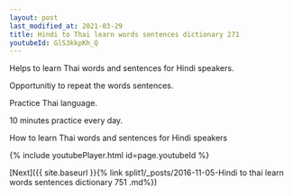 ```yaml
---
layout: post
last_modified_at: 2021-03-29
title: Hindi to Thai learn words sentences dictionary 271 
youtubeId: GlS3kkpKh_Q
---
```

 
 
Helps to learn Thai words and sentences for Hindi speakers.

Opportunitiy to repeat the words sentences. 

Practice Thai language. 
 
10 minutes practice every day. 
 
How to learn Thai words and sentences for Hindi speakers 
 
{% include youtubePlayer.html id=page.youtubeId %}
 
 
[Next]({{ site.baseurl }}{% link  split1/_posts/2016-11-05-Hindi to thai learn words sentences dictionary 751 .md%})
 
